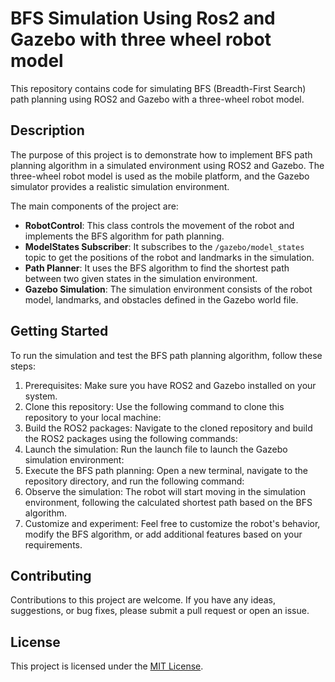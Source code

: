 # BFS Simulation Using Ros2 and Gazebo with three wheel robot model

This repository contains code for simulating BFS (Breadth-First Search) path planning using ROS2 and Gazebo with a three-wheel robot model.

## Description

The purpose of this project is to demonstrate how to implement BFS path planning algorithm in a simulated environment using ROS2 and Gazebo. The three-wheel robot model is used as the mobile platform, and the Gazebo simulator provides a realistic simulation environment.

The main components of the project are:

- **RobotControl**: This class controls the movement of the robot and implements the BFS algorithm for path planning.
- **ModelStates Subscriber**: It subscribes to the `/gazebo/model_states` topic to get the positions of the robot and landmarks in the simulation.
- **Path Planner**: It uses the BFS algorithm to find the shortest path between two given states in the simulation environment.
- **Gazebo Simulation**: The simulation environment consists of the robot model, landmarks, and obstacles defined in the Gazebo world file.

## Getting Started

To run the simulation and test the BFS path planning algorithm, follow these steps:

1. Prerequisites: Make sure you have ROS2 and Gazebo installed on your system.
2. Clone this repository: Use the following command to clone this repository to your local machine:
3. Build the ROS2 packages: Navigate to the cloned repository and build the ROS2 packages using the following commands:
4. Launch the simulation: Run the launch file to launch the Gazebo simulation environment:
5. Execute the BFS path planning: Open a new terminal, navigate to the repository directory, and run the following command:
6. Observe the simulation: The robot will start moving in the simulation environment, following the calculated shortest path based on the BFS algorithm.
7. Customize and experiment: Feel free to customize the robot's behavior, modify the BFS algorithm, or add additional features based on your requirements.

## Contributing

Contributions to this project are welcome. If you have any ideas, suggestions, or bug fixes, please submit a pull request or open an issue.

## License

This project is licensed under the [MIT License](LICENSE).

